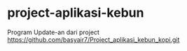 # project-aplikasi-kebun
Program Update-an dari project https://github.com/basyair7/Project_aplikasi_kebun_kopi.git
